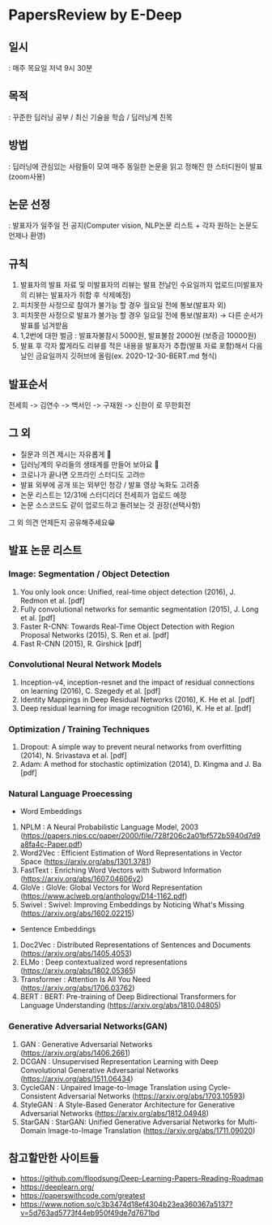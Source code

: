 # PapersReview by E-Deep

## 일시 
: 매주 목요일 저녁 9시 30분

## 목적
: 꾸준한 딥러닝 공부 / 최신 기술을 학습 / 딥러닝계 친목

## 방법
: 딥러닝에 관심있는 사람들이 모여 매주 동일한 논문을 읽고 정해진 한 스터디원이 발표(zoom사용)

## 논문 선정 
: 발표자가 일주일 전 공지(Computer vision, NLP논문 리스트 + 각자 원하는 논문도 언제나 환영)

## 규칙
1. 발표자의 발표 자료 및 미발표자의 리뷰는 발표 전날인 수요일까지 업로드(미발표자의 리뷰는 발표자가 취합 후 삭제예정)
2. 피치못한 사정으로 참여가 불가능 할 경우 월요일 전에 통보(발표자 외)
3. 피치못한 사정으로 발표가 불가능 할 경우 일요일 전에 통보(발표자) → 다른 순서가 발표를 넘겨받음
4. 1,2번에 대한 벌금 : 발표자불참시 5000원, 발표불참 2000원 (보증금 10000원)
5. 발표 후 각자 짧게라도 리뷰를 적은 내용을 발표자가 추합(발표 자료 포함)해서 다음날인 금요일까지 깃허브에 올림(ex. 2020-12-30-BERT.md 형식)

## 발표순서
전세희 -> 김연수 -> 백서인 -> 구재원 -> 신한이 로 무한회전 

## 그 외

- 질문과 의견 제시는 자유롭게 🧐
- 딥러닝계의 우리들의 생태계를 만들어 보아요 🤪
- 코로나가 끝나면 오프라인 스터디도 고려🤓
- 발표 외부에 공개 또는 외부인 청강 / 발표 영상 녹화도 고려중
- 논문 리스트는 12/31에 스터디리더 전세희가 업로드 예정
- 논문 소스코드도 같이 업로드하고 돌려보는 것 권장(선택사항)


그 외 의견 언제든지 공유해주세요😁

## 발표 논문 리스트

### Image: Segmentation / Object Detection

1. You only look once: Unified, real-time object detection (2016), J. Redmon et al. [pdf]
2. Fully convolutional networks for semantic segmentation (2015), J. Long et al. [pdf]
3. Faster R-CNN: Towards Real-Time Object Detection with Region Proposal Networks (2015), S. Ren et al. [pdf]
4. Fast R-CNN (2015), R. Girshick [pdf]

### Convolutional Neural Network Models

1. Inception-v4, inception-resnet and the impact of residual connections on learning (2016), C. Szegedy et al. [pdf]
2. Identity Mappings in Deep Residual Networks (2016), K. He et al. [pdf]
3. Deep residual learning for image recognition (2016), K. He et al. [pdf]

### Optimization / Training Techniques

1. Dropout: A simple way to prevent neural networks from overfitting (2014), N. Srivastava et al. [pdf]
2. Adam: A method for stochastic optimization (2014), D. Kingma and J. Ba [pdf]

### Natural Language Proecessing

- Word Embeddings
1. NPLM : A Neural Probabilistic Language Model, 2003 (https://papers.nips.cc/paper/2000/file/728f206c2a01bf572b5940d7d9a8fa4c-Paper.pdf)
2. Word2Vec : Efficient Estimation of Word Representations in Vector Space (https://arxiv.org/abs/1301.3781)
3. FastText : Enriching Word Vectors with Subword Information (https://arxiv.org/abs/1607.04606v2)
4. GloVe : GloVe: Global Vectors for Word Representation (https://www.aclweb.org/anthology/D14-1162.pdf)
5. Swivel : Swivel: Improving Embeddings by Noticing What's Missing (https://arxiv.org/abs/1602.02215)

- Sentence Embeddings
1. Doc2Vec : Distributed Representations of Sentences and Documents (https://arxiv.org/abs/1405.4053)
2. ELMo : Deep contextualized word representations (https://arxiv.org/abs/1802.05365)
3. Transformer : Attention Is All You Need (https://arxiv.org/abs/1706.03762)
4. BERT : BERT: Pre-training of Deep Bidirectional Transformers for Language Understanding (https://arxiv.org/abs/1810.04805)

### Generative Adversarial Networks(GAN)
1. GAN : Generative Adversarial Networks (https://arxiv.org/abs/1406.2661)
2. DCGAN : Unsupervised Representation Learning with Deep Convolutional Generative Adversarial Networks (https://arxiv.org/abs/1511.06434)
3. CycleGAN : Unpaired Image-to-Image Translation using Cycle-Consistent Adversarial Networks (https://arxiv.org/abs/1703.10593)
4. StyleGAN : A Style-Based Generator Architecture for Generative Adversarial Networks (https://arxiv.org/abs/1812.04948)
5. StarGAN : StarGAN: Unified Generative Adversarial Networks for Multi-Domain Image-to-Image Translation (https://arxiv.org/abs/1711.09020)

## 참고할만한 사이트들

- https://github.com/floodsung/Deep-Learning-Papers-Reading-Roadmap
- https://deeplearn.org/
- https://paperswithcode.com/greatest
- https://www.notion.so/c3b3474d18ef4304b23ea360367a5137?v=5d763ad5773f44eb950f49de7d7671bd

